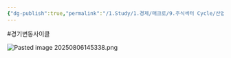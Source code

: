 ```yaml
---
{"dg-publish":true,"permalink":"/1.Study/1.경제/매크로/9.주식섹터 Cycle/산업별 경기변동 사이클/","created":"2025-08-06T14:53:12.865+09:00","updated":"2025-08-06T14:55:25.847+09:00"}
---
```


#경기변동사이클

![Pasted image 20250806145338.png](/img/user/attachments/Pasted%20image%2020250806145338.png)